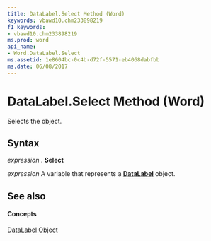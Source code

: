 ```yaml
---
title: DataLabel.Select Method (Word)
keywords: vbawd10.chm233898219
f1_keywords:
- vbawd10.chm233898219
ms.prod: word
api_name:
- Word.DataLabel.Select
ms.assetid: 1e8604bc-0c4b-d72f-5571-eb4068dabfbb
ms.date: 06/08/2017
---
```



# DataLabel.Select Method (Word)

Selects the object.


## Syntax

 _expression_ . **Select**

 _expression_ A variable that represents a **[DataLabel](Word.DataLabel.md)** object.


## See also


#### Concepts


[DataLabel Object](Word.DataLabel.md)

